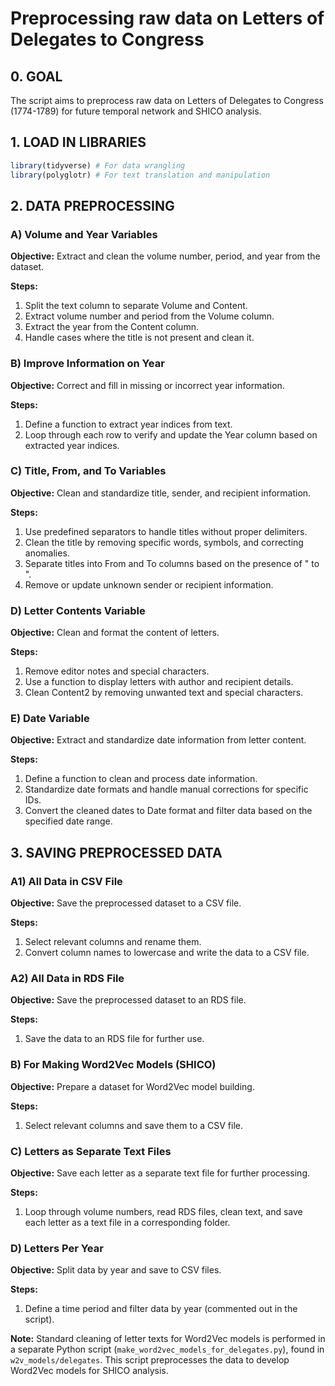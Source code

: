 # Preprocessing raw data on Letters of Delegates to Congress

## 0. GOAL
The script aims to preprocess raw data on Letters of Delegates to Congress (1774-1789) for future temporal network and SHICO analysis.

## 1. LOAD IN LIBRARIES
```r
library(tidyverse) # For data wrangling
library(polyglotr) # For text translation and manipulation
```

## 2. DATA PREPROCESSING

### A) Volume and Year Variables
**Objective:** Extract and clean the volume number, period, and year from the dataset.

**Steps:**
1. Split the text column to separate Volume and Content.
2. Extract volume number and period from the Volume column.
3. Extract the year from the Content column.
4. Handle cases where the title is not present and clean it.

### B) Improve Information on Year
**Objective:** Correct and fill in missing or incorrect year information.

**Steps:**
1. Define a function to extract year indices from text.
2. Loop through each row to verify and update the Year column based on extracted year indices.

### C) Title, From, and To Variables
**Objective:** Clean and standardize title, sender, and recipient information.

**Steps:**
1. Use predefined separators to handle titles without proper delimiters.
2. Clean the title by removing specific words, symbols, and correcting anomalies.
3. Separate titles into From and To columns based on the presence of " to ".
4. Remove or update unknown sender or recipient information.

### D) Letter Contents Variable
**Objective:** Clean and format the content of letters.

**Steps:**
1. Remove editor notes and special characters.
2. Use a function to display letters with author and recipient details.
3. Clean Content2 by removing unwanted text and special characters.

### E) Date Variable
**Objective:** Extract and standardize date information from letter content.

**Steps:**
1. Define a function to clean and process date information.
2. Standardize date formats and handle manual corrections for specific IDs.
3. Convert the cleaned dates to Date format and filter data based on the specified date range.

## 3. SAVING PREPROCESSED DATA

### A1) All Data in CSV File
**Objective:** Save the preprocessed dataset to a CSV file.

**Steps:**
1. Select relevant columns and rename them.
2. Convert column names to lowercase and write the data to a CSV file.

### A2) All Data in RDS File
**Objective:** Save the preprocessed dataset to an RDS file.

**Steps:**
1. Save the data to an RDS file for further use.

### B) For Making Word2Vec Models (SHICO)
**Objective:** Prepare a dataset for Word2Vec model building.

**Steps:**
1. Select relevant columns and save them to a CSV file.

### C) Letters as Separate Text Files
**Objective:** Save each letter as a separate text file for further processing.

**Steps:**
1. Loop through volume numbers, read RDS files, clean text, and save each letter as a text file in a corresponding folder.

### D) Letters Per Year
**Objective:** Split data by year and save to CSV files.

**Steps:**
1. Define a time period and filter data by year (commented out in the script).

**Note:** Standard cleaning of letter texts for Word2Vec models is performed in a separate Python script (`make_word2vec_models_for_delegates.py`), found in `w2v_models/delegates`. This script preprocesses the data to develop Word2Vec models for SHICO analysis.
